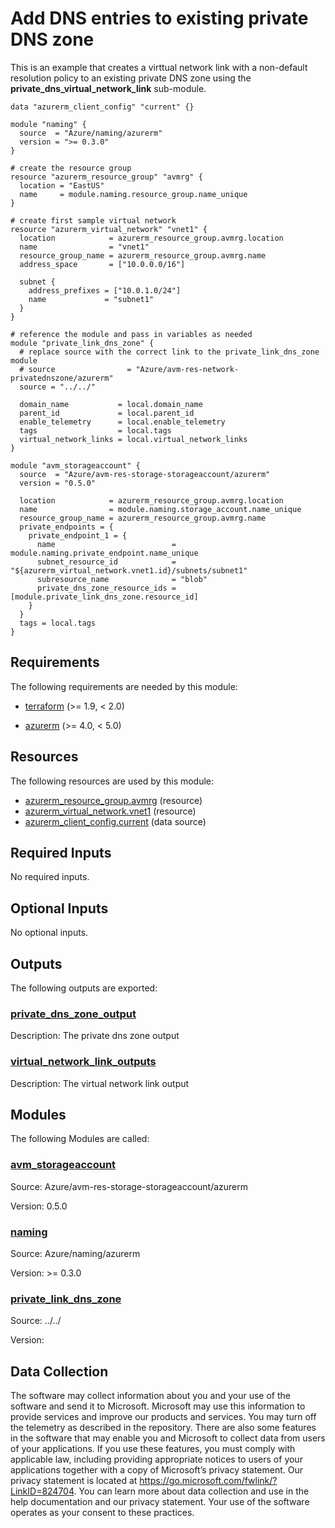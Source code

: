 <!-- BEGIN_TF_DOCS -->
# Add DNS entries to existing private DNS zone

This is an example that creates a virttual network link with a non-default resolution policy to an existing private DNS zone using the **private\_dns\_virtual\_network\_link** sub-module.

```hcl
data "azurerm_client_config" "current" {}

module "naming" {
  source  = "Azure/naming/azurerm"
  version = ">= 0.3.0"
}

# create the resource group
resource "azurerm_resource_group" "avmrg" {
  location = "EastUS"
  name     = module.naming.resource_group.name_unique
}

# create first sample virtual network
resource "azurerm_virtual_network" "vnet1" {
  location            = azurerm_resource_group.avmrg.location
  name                = "vnet1"
  resource_group_name = azurerm_resource_group.avmrg.name
  address_space       = ["10.0.0.0/16"]

  subnet {
    address_prefixes = ["10.0.1.0/24"]
    name             = "subnet1"
  }
}

# reference the module and pass in variables as needed
module "private_link_dns_zone" {
  # replace source with the correct link to the private_link_dns_zone module
  # source                = "Azure/avm-res-network-privatednszone/azurerm"
  source = "../../"

  domain_name           = local.domain_name
  parent_id             = local.parent_id
  enable_telemetry      = local.enable_telemetry
  tags                  = local.tags
  virtual_network_links = local.virtual_network_links
}

module "avm_storageaccount" {
  source  = "Azure/avm-res-storage-storageaccount/azurerm"
  version = "0.5.0"

  location            = azurerm_resource_group.avmrg.location
  name                = module.naming.storage_account.name_unique
  resource_group_name = azurerm_resource_group.avmrg.name
  private_endpoints = {
    private_endpoint_1 = {
      name                          = module.naming.private_endpoint.name_unique
      subnet_resource_id            = "${azurerm_virtual_network.vnet1.id}/subnets/subnet1"
      subresource_name              = "blob"
      private_dns_zone_resource_ids = [module.private_link_dns_zone.resource_id]
    }
  }
  tags = local.tags
}
```

<!-- markdownlint-disable MD033 -->
## Requirements

The following requirements are needed by this module:

- <a name="requirement_terraform"></a> [terraform](#requirement\_terraform) (>= 1.9, < 2.0)

- <a name="requirement_azurerm"></a> [azurerm](#requirement\_azurerm) (>= 4.0, < 5.0)

## Resources

The following resources are used by this module:

- [azurerm_resource_group.avmrg](https://registry.terraform.io/providers/hashicorp/azurerm/latest/docs/resources/resource_group) (resource)
- [azurerm_virtual_network.vnet1](https://registry.terraform.io/providers/hashicorp/azurerm/latest/docs/resources/virtual_network) (resource)
- [azurerm_client_config.current](https://registry.terraform.io/providers/hashicorp/azurerm/latest/docs/data-sources/client_config) (data source)

<!-- markdownlint-disable MD013 -->
## Required Inputs

No required inputs.

## Optional Inputs

No optional inputs.

## Outputs

The following outputs are exported:

### <a name="output_private_dns_zone_output"></a> [private\_dns\_zone\_output](#output\_private\_dns\_zone\_output)

Description: The private dns zone output

### <a name="output_virtual_network_link_outputs"></a> [virtual\_network\_link\_outputs](#output\_virtual\_network\_link\_outputs)

Description: The virtual network link output

## Modules

The following Modules are called:

### <a name="module_avm_storageaccount"></a> [avm\_storageaccount](#module\_avm\_storageaccount)

Source: Azure/avm-res-storage-storageaccount/azurerm

Version: 0.5.0

### <a name="module_naming"></a> [naming](#module\_naming)

Source: Azure/naming/azurerm

Version: >= 0.3.0

### <a name="module_private_link_dns_zone"></a> [private\_link\_dns\_zone](#module\_private\_link\_dns\_zone)

Source: ../../

Version:

<!-- markdownlint-disable-next-line MD041 -->
## Data Collection

The software may collect information about you and your use of the software and send it to Microsoft. Microsoft may use this information to provide services and improve our products and services. You may turn off the telemetry as described in the repository. There are also some features in the software that may enable you and Microsoft to collect data from users of your applications. If you use these features, you must comply with applicable law, including providing appropriate notices to users of your applications together with a copy of Microsoft’s privacy statement. Our privacy statement is located at <https://go.microsoft.com/fwlink/?LinkID=824704>. You can learn more about data collection and use in the help documentation and our privacy statement. Your use of the software operates as your consent to these practices.
<!-- END_TF_DOCS -->